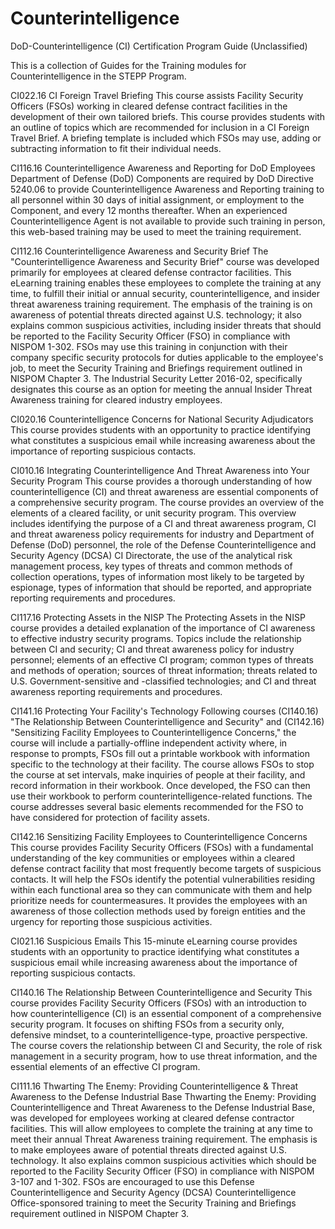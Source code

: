 # Counterintelligence
DoD-Counterintelligence (CI) Certification Program Guide (Unclassified) 

This is a collection of Guides for the Training modules for Counterintelligence in the STEPP Program. 

CI022.16 CI Foreign Travel Briefing
This course assists Facility Security Officers (FSOs) working in cleared defense contract facilities in the development of their own tailored briefs. This course provides students with an outline of topics which are recommended for inclusion in a CI Foreign Travel Brief. A briefing template is included which FSOs may use, adding or subtracting information to fit their individual needs.

CI116.16 Counterintelligence Awareness and Reporting for DoD Employees
Department of Defense (DoD) Components are required by DoD Directive 5240.06 to provide Counterintelligence Awareness and Reporting training to all personnel within 30 days of initial assignment, or employment to the Component, and every 12 months thereafter. When an experienced Counterintelligence Agent is not available to provide such training in person, this web-based training may be used to meet the training requirement.

CI112.16 Counterintelligence Awareness and Security Brief
The "Counterintelligence Awareness and Security Brief" course was developed primarily for employees at cleared defense contractor facilities. This eLearning training enables these employees to complete the training at any time, to fulfill their initial or annual security, counterintelligence, and insider threat awareness training requirement. The emphasis of the training is on awareness of potential threats directed against U.S. technology; it also explains common suspicious activities, including insider threats that should be reported to the Facility Security Officer (FSO) in compliance with NISPOM 1-302. FSOs may use this training in conjunction with their company specific security protocols for duties applicable to the employee's job, to meet the Security Training and Briefings requirement outlined in NISPOM Chapter 3. The Industrial Security Letter 2016-02, specifically designates this course as an option for meeting the annual Insider Threat Awareness training for cleared industry employees.

CI020.16 Counterintelligence Concerns for National Security Adjudicators
This course provides students with an opportunity to practice identifying what constitutes a suspicious email while increasing awareness about the importance of reporting suspicious contacts.

CI010.16 Integrating Counterintelligence And Threat Awareness into Your Security Program
This course provides a thorough understanding of how counterintelligence (CI) and threat awareness are essential components of a comprehensive security program. The course provides an overview of the elements of a cleared facility, or unit security program. This overview includes identifying the purpose of a CI and threat awareness program, CI and threat awareness policy requirements for industry and Department of Defense (DoD) personnel, the role of the Defense Counterintelligence and Security Agency (DCSA) CI Directorate, the use of the analytical risk management process, key types of threats and common methods of collection operations, types of information most likely to be targeted by espionage, types of information that should be reported, and appropriate reporting requirements and procedures.

CI117.16 Protecting Assets in the NISP
The Protecting Assets in the NISP course provides a detailed explanation of the importance of CI awareness to effective industry security programs. Topics include the relationship between CI and security; CI and threat awareness policy for industry personnel; elements of an effective CI program; common types of threats and methods of operation; sources of threat information; threats related to U.S. Government-sensitive and -classified technologies; and CI and threat awareness reporting requirements and procedures.

CI141.16 Protecting Your Facility's Technology
Following courses (CI140.16) "The Relationship Between Counterintelligence and Security" and (CI142.16) "Sensitizing Facility Employees to Counterintelligence Concerns," the course will include a partially-offline independent activity where, in response to prompts, FSOs fill out a printable workbook with information specific to the technology at their facility. The course allows FSOs to stop the course at set intervals, make inquiries of people at their facility, and record information in their workbook. Once developed, the FSO can then use their workbook to perform counterintelligence-related functions. The course addresses several basic elements recommended for the FSO to have considered for protection of facility assets.

CI142.16 Sensitizing Facility Employees to Counterintelligence Concerns
This course provides Facility Security Officers (FSOs) with a fundamental understanding of the key communities or employees within a cleared defense contract facility that most frequently become targets of suspicious contacts. It will help the FSOs identify the potential vulnerabilities residing within each functional area so they can communicate with them and help prioritize needs for countermeasures. It provides the employees with an awareness of those collection methods used by foreign entities and the urgency for reporting those suspicious activities.

CI021.16 Suspicious Emails
This 15-minute eLearning course provides students with an opportunity to practice identifying what constitutes a suspicious email while increasing awareness about the importance of reporting suspicious contacts.

CI140.16 The Relationship Between Counterintelligence and Security
This course provides Facility Security Officers (FSOs) with an introduction to how counterintelligence (CI) is an essential component of a comprehensive security program. It focuses on shifting FSOs from a security only, defensive mindset, to a counterintelligence-type, proactive perspective. The course covers the relationship between CI and Security, the role of risk management in a security program, how to use threat information, and the essential elements of an effective CI program.

CI111.16 Thwarting The Enemy: Providing Counterintelligence & Threat Awareness to the Defense Industrial Base 
Thwarting the Enemy: Providing Counterintelligence and Threat Awareness to the Defense Industrial Base, was developed for employees working at cleared defense contractor facilities. This will allow employees to complete the training at any time to meet their annual Threat Awareness training requirement. The emphasis is to make employees aware of potential threats directed against U.S. technology. It also explains common suspicious activities which should be reported to the Facility Security Officer (FSO) in compliance with NISPOM 3-107 and 1-302. FSOs are encouraged to use this Defense Counterintelligence and Security Agency (DCSA) Counterintelligence Office-sponsored training to meet the Security Training and Briefings requirement outlined in NISPOM Chapter 3.
